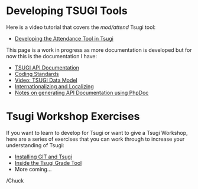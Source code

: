 Developing TSUGI Tools
======================

Here is a video tutorial that covers the _mod/attend_ Tsugi tool:

* [Developing the Attendance Tool in Tsugi](https://www.youtube.com/watch?v=xMK8IjUQuz8&index=4&list=PLlRFEj9H3Oj5WZUjVjTJVBN18ozYSWMhw)

This page is a work in progress as more documentation is developed but
for now this is the documentation I have:

* [TSUGI API Documentation](http://do1.dr-chuck.com/tsugi/phpdoc/)
* [Coding Standards](CODING.md)
* [Video: TSUGI Data Model](https://www.youtube.com/watch?v=zXdNQGuXvuo&list=PLlRFEj9H3Oj5WZUjVjTJVBN18ozYSWMhw&index=4)
* [Internationalizing and Localizing](I18N.md)
* [Notes on generating API Documentation using PhpDoc](PHPDOC.md)

Tsugi Workshop Exercises
========================

If you want to learn to develop for Tsugi or want to give a Tsugi Workshop, 
here are a series of exercises that you can work through to increase your understanding of Tsugi:

* [Installing GIT and Tsugi](https://lti-tools.dr-chuck.com/tsugi/docs/exercises/install/)
* [Inside the Tsugi Grade Tool](https://lti-tools.dr-chuck.com/tsugi/docs/exercises/grade/)
* More coming...

/Chuck



